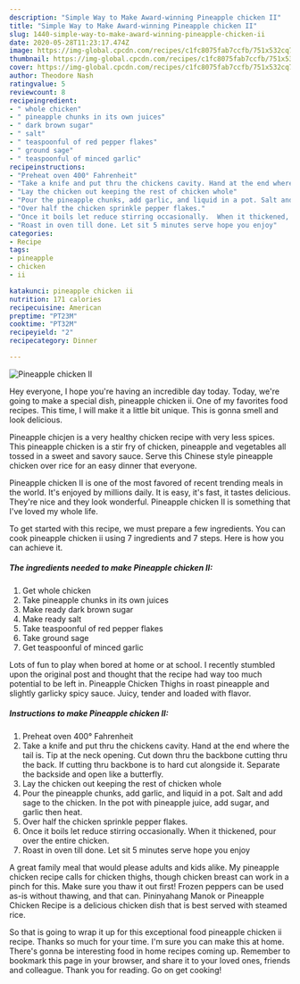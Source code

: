 ```yaml
---
description: "Simple Way to Make Award-winning Pineapple chicken II"
title: "Simple Way to Make Award-winning Pineapple chicken II"
slug: 1440-simple-way-to-make-award-winning-pineapple-chicken-ii
date: 2020-05-28T11:23:17.474Z
image: https://img-global.cpcdn.com/recipes/c1fc8075fab7ccfb/751x532cq70/pineapple-chicken-ii-recipe-main-photo.jpg
thumbnail: https://img-global.cpcdn.com/recipes/c1fc8075fab7ccfb/751x532cq70/pineapple-chicken-ii-recipe-main-photo.jpg
cover: https://img-global.cpcdn.com/recipes/c1fc8075fab7ccfb/751x532cq70/pineapple-chicken-ii-recipe-main-photo.jpg
author: Theodore Nash
ratingvalue: 5
reviewcount: 8
recipeingredient:
- " whole chicken"
- " pineapple chunks in its own juices"
- " dark brown sugar"
- " salt"
- " teaspoonful of red pepper flakes"
- " ground sage"
- " teaspoonful of minced garlic"
recipeinstructions:
- "Preheat oven 400° Fahrenheit"
- "Take a knife and put thru the chickens cavity. Hand at the end where the tail is. Tip at the neck opening. Cut down thru the backbone cutting thru the back. If cutting thru backbone is to hard cut alongside it. Separate the backside and open like a butterfly."
- "Lay the chicken out keeping the rest of chicken whole"
- "Pour the pineapple chunks, add garlic, and liquid in a pot. Salt and add sage to the chicken. In the pot with pineapple juice, add sugar, and garlic then heat."
- "Over half the chicken sprinkle pepper flakes."
- "Once it boils let reduce stirring occasionally.  When it thickened, pour over the entire chicken."
- "Roast in oven till done. Let sit 5 minutes serve hope you enjoy"
categories:
- Recipe
tags:
- pineapple
- chicken
- ii

katakunci: pineapple chicken ii 
nutrition: 171 calories
recipecuisine: American
preptime: "PT23M"
cooktime: "PT32M"
recipeyield: "2"
recipecategory: Dinner

---
```



![Pineapple chicken II](https://img-global.cpcdn.com/recipes/c1fc8075fab7ccfb/751x532cq70/pineapple-chicken-ii-recipe-main-photo.jpg)

Hey everyone, I hope you're having an incredible day today. Today, we're going to make a special dish, pineapple chicken ii. One of my favorites food recipes. This time, I will make it a little bit unique. This is gonna smell and look delicious.

Pineapple chicjen is a very healthy chicken recipe with very less spices. This pineapple chicken is a stir fry of chicken, pineapple and vegetables all tossed in a sweet and savory sauce. Serve this Chinese style pineapple chicken over rice for an easy dinner that everyone.

Pineapple chicken II is one of the most favored of recent trending meals in the world. It's enjoyed by millions daily. It is easy, it's fast, it tastes delicious. They're nice and they look wonderful. Pineapple chicken II is something that I've loved my whole life.


To get started with this recipe, we must prepare a few ingredients. You can cook pineapple chicken ii using 7 ingredients and 7 steps. Here is how you can achieve it.

<!--inarticleads1-->

##### The ingredients needed to make Pineapple chicken II:

1. Get  whole chicken
1. Take  pineapple chunks in its own juices
1. Make ready  dark brown sugar
1. Make ready  salt
1. Take  teaspoonful of red pepper flakes
1. Take  ground sage
1. Get  teaspoonful of minced garlic


Lots of fun to play when bored at home or at school. I recently stumbled upon the original post and thought that the recipe had way too much potential to be left in. Pineapple Chicken Thighs in roast pineapple and slightly garlicky spicy sauce. Juicy, tender and loaded with flavor. 

<!--inarticleads2-->

##### Instructions to make Pineapple chicken II:

1. Preheat oven 400° Fahrenheit
1. Take a knife and put thru the chickens cavity. Hand at the end where the tail is. Tip at the neck opening. Cut down thru the backbone cutting thru the back. If cutting thru backbone is to hard cut alongside it. Separate the backside and open like a butterfly.
1. Lay the chicken out keeping the rest of chicken whole
1. Pour the pineapple chunks, add garlic, and liquid in a pot. Salt and add sage to the chicken. In the pot with pineapple juice, add sugar, and garlic then heat.
1. Over half the chicken sprinkle pepper flakes.
1. Once it boils let reduce stirring occasionally.  When it thickened, pour over the entire chicken.
1. Roast in oven till done. Let sit 5 minutes serve hope you enjoy


A great family meal that would please adults and kids alike. My pineapple chicken recipe calls for chicken thighs, though chicken breast can work in a pinch for this. Make sure you thaw it out first! Frozen peppers can be used as-is without thawing, and that can. Pininyahang Manok or Pineapple Chicken Recipe is a delicious chicken dish that is best served with steamed rice. 

So that is going to wrap it up for this exceptional food pineapple chicken ii recipe. Thanks so much for your time. I'm sure you can make this at home. There's gonna be interesting food in home recipes coming up. Remember to bookmark this page in your browser, and share it to your loved ones, friends and colleague. Thank you for reading. Go on get cooking!
